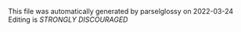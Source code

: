 This file was automatically generated by parselglossy on 2022-03-24
Editing is *STRONGLY DISCOURAGED*
